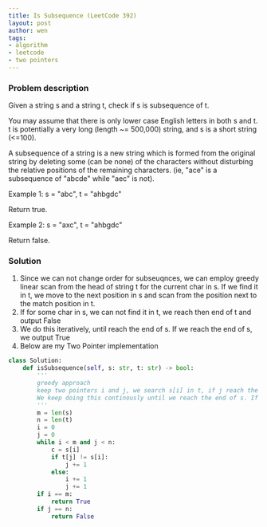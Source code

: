 ```yaml
---
title: Is Subsequence (LeetCode 392)
layout: post
author: wen
tags:
- algorithm
- leetcode
- two pointers
---
```


### Problem description
Given a string s and a string t, check if s is subsequence of t.

You may assume that there is only lower case English letters in both s and t. t is potentially a very long (length ~= 500,000) string, and s is a short string (<=100).

A subsequence of a string is a new string which is formed from the original string by deleting some (can be none) of the characters without disturbing the relative positions of the remaining characters. (ie, "ace" is a subsequence of "abcde" while "aec" is not).

Example 1:
s = "abc", t = "ahbgdc"

Return true.

Example 2:
s = "axc", t = "ahbgdc"

Return false.

### Solution
1. Since we can not change order for subseuqnces, we can employ greedy linear scan from the head of string t for the current char in s. If we find it in t, we move to the next position in s and scan from the position next to the match position in t.
2. If for some char in s, we can not find it in t, we reach then end of t and output False
3. We do this iteratively, until reach the end of s. If we reach the end of s, we output True
4. Below are my Two Pointer implementation


```python
class Solution:
    def isSubsequence(self, s: str, t: str) -> bool:
        '''
        greedy approach
        keep two pointers i and j, we search s[i] in t, if j reach the end of t, we output false, otherwise we found s[i] == t[k], then we increment i, and search for s[i + 1] in t start from k.
        We keep doing this continously until we reach the end of s. If we reach end of s, we output True.
        '''
        m = len(s)
        n = len(t)
        i = 0
        j = 0
        while i < m and j < n:
            c = s[i]
            if t[j] != s[i]:
                j += 1
            else:
                i += 1
                j += 1
        if i == m:
            return True
        if j == n:
            return False
```